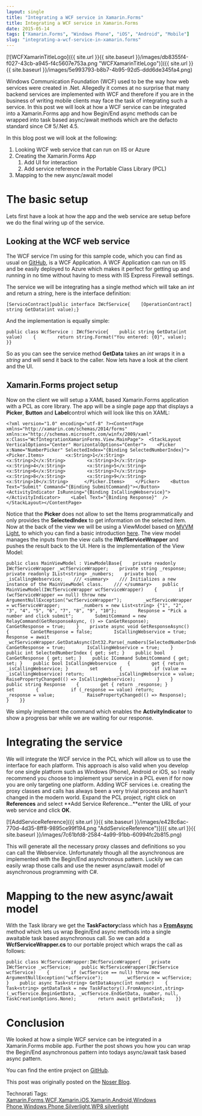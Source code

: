 ```yaml
---
layout: single
title: "Integrating a WCF service in Xamarin.Forms"
title: Integrating a WCF service in Xamarin.Forms
date: 2015-05-14
tags: ["Xamarin.Forms", "Windows Phone", "iOS", "Android", "Mobile"]
slug: "integrating-a-wcf-service-in-xamarin.forms"
---
```


[![WCFXamarinTitleLogo]({{ site.url }}{{ site.baseurl }}/images/db8355f4-f027-43cb-a945-f4c5607e753a.png "WCFXamarinTitleLogo")]({{ site.url }}{{ site.baseurl }}/images/5e993793-b8b7-4b95-92d5-ddd6de345fa4.png)

Windows Communication Foundation (WCF) used to be the way how web services were created in .Net. Allegedly it comes at no surprise that many backend services are implemented with WCF and therefore if you are in the business of writing mobile clients may face the task of integrating such a service. In this post we will look at how a WCF service can be integrated into a Xamarin.Forms app and how Begin/End async methods can be wrapped into task based async/await methods which are the defacto standard since C# 5/.Net 4.5.

In this blog post we will look at the following:

1. Looking WCF web service that can run on IIS or Azure
2. Creating the Xamarin.Forms App
    1. Add UI for interaction
    2. Add service reference in the Portable Class Library (PCL)
3. Mapping to the new async/await model


# The basic setup

Lets first have a look at how the app and the web service are setup before we do the final wiring up of the service.

## Looking at the WCF web service

The WCF service I’m using for this sample code, which you can find as usual on [GitHub](https://github.com/), is a WCF Application. A WCF Application can run on IIS and be easily deployed to Azure which makes it perfect for getting up and running in no time without having to mess with IIS Express Firewall settings.

The service we will be integrating has a single method which will take an *int* and return a *string*, here is the interface definition:


    [ServiceContract]public interface IWcfService{    [OperationContract]    string GetData(int value);}


And the implementation is equally simple:


    public class WcfService : IWcfService{    public string GetData(int value)    {        return string.Format("You entered: {0}", value);    }}


So as you can see the service method **GetData** takes an *int* wraps it in a *string* and will send it back to the caller. Now lets have a look at the client and the UI.

## Xamarin.Forms project setup

Now on the client we will setup a XAML based Xamarin.Forms application with a PCL as core library. The app will be a single page app that displays a **Picker**, **Button** and **Label**control which will look like this on XAML:


    <?xml version="1.0" encoding="utf-8" ?><ContentPage xmlns="http://xamarin.com/schemas/2014/forms"             xmlns:x="http://schemas.microsoft.com/winfx/2009/xaml"             x:Class="WcfIntegrationXamarinForms.View.MainPage">  <StackLayout VerticalOptions="Center" HorizontalOptions="Center">    <Picker x:Name="NumberPicker" SelectedIndex="{Binding SelectedNumberIndex}">      <Picker.Items>        <x:String>1</x:String>        <x:String>2</x:String>        <x:String>3</x:String>        <x:String>4</x:String>        <x:String>5</x:String>        <x:String>6</x:String>        <x:String>7</x:String>        <x:String>8</x:String>        <x:String>9</x:String>        <x:String>10</x:String>      </Picker.Items>    </Picker>    <Button Text="Submit" Command="{Binding SubmitCommand}"></Button>    <ActivityIndicator IsRunning="{Binding IsCallingWebservice}"></ActivityIndicator>    <Label Text="{Binding Response}"  />  </StackLayout></ContentPage>


Notice that the **Picker** does not allow to set the Items programmatically and only provides the **SelectedIndex** to get information on the selected item. Now at the back of the view we will be using a ViewModel based on [MVVM Light](http://www.mvvmlight.net/), to which you can find a basic introduction [here](http://www.mallibone.com/post/xamarin.forms-and-mvvm). The view model manages the inputs from the view calls the **IWcfServiceWrapper** and pushes the result back to the UI. Here is the implementation of the View Model:


    public class MainViewModel : ViewModelBase{    private readonly IWcfServiceWrapper _wcfServiceWrapper;    private string _response;    private readonly IList<string> _numbers;    private bool _isCallingWebservice;    /// <summary>    /// Initializes a new instance of the MainViewModel class.    /// </summary>    public MainViewModel(IWcfServiceWrapper wcfServiceWrapper)    {        if (wcfServiceWrapper == null) throw new ArgumentNullException("wcfServiceWrapper");        _wcfServiceWrapper = wcfServiceWrapper;        _numbers = new List<string> {"1", "2", "3", "4", "5", "6", "7", "8", "9", "10"};        Response = "Pick a number and click submit";        SubmitCommand = new RelayCommand(GetResponseAsync, () => CanGetResponse);        CanGetResponse = true;    }    private async void GetResponseAsync()    {        CanGetResponse = false;        IsCallingWebservice = true;        Response = await _wcfServiceWrapper.GetDataAsync(Int32.Parse(_numbers[SelectedNumberIndex]));        CanGetResponse = true;        IsCallingWebservice = true;    }    public int SelectedNumberIndex { get; set; }    public bool CanGetResponse { get; set; }    public ICommand SubmitCommand { get; set; }    public bool IsCallingWebservice    {        get { return _isCallingWebservice; }        set        {            if (value == _isCallingWebservice) return;            _isCallingWebservice = value;            RaisePropertyChanged(() => IsCallingWebservice);        }    }    public string Response    {        get { return _response; }        set        {            if (_response == value) return;            _response = value;            RaisePropertyChanged(() => Response);        }    }}


We simply implement the command which enables the **ActivityIndicator** to show a progress bar while we are waiting for our response.

# Integrating the service

We will integrate the WCF service in the PCL which will allow us to use the interface for each platform. This approach is also valid when you develop for one single platform such as Windows (Phone), Android or iOS, so I really recommend you choose to implement your service in a PCL even if for now you are only targeting one platform. Adding WCF services i.e. creating the proxy classes and calls has always been a very trivial process and hasn’t changed in the modern world. Expand the PCL project, right click on **References** and select **Add Service Reference…**enter the URL of your web service and click **OK**.

[![AddServiceReference]({{ site.url }}{{ site.baseurl }}/images/e428c6ac-770d-4d35-8ff8-9895ce99f194.png "AddServiceReference")]({{ site.url }}{{ site.baseurl }}/images/7c61bfd8-2584-4a99-91bb-60994fc2b815.png)

This will generate all the necessary proxy classes and definitions so you can call the Webservice. Unfortunately though all the asynchronous are implemented with the Begin/End asynchronous pattern. Luckily we can easily wrap those calls and use the newer async/await model of asynchronous programming with C#.

# Mapping to the new async/await model

With the Task library we get the **TaskFactory**class which has a **[FromAsync](http://msdn.microsoft.com/query/dev12.query?appId=Dev12IDEF1&amp;l=EN-US&amp;k=k%28&quot;System.Threading.Tasks.TaskFactory.FromAsync``2&quot;%29;k%28TargetFrameworkMoniker-.NETPortable,Version%3Dv4.5%29;k%28DevLang-csharp%29&amp;rd=true)** method which lets us wrap Begin/End async methods into a single awaitable task based asynchronous call. So we can add a **WcfServiceWrapper.cs** to our portable project which wraps the call as follows:


    public class WcfServiceWrapper:IWcfServiceWrapper{    private IWcfService _wcfService;    public WcfServiceWrapper(IWcfService wcfService)    {        if (wcfService == null) throw new ArgumentNullException("wcfService");        _wcfService = wcfService;    }    public async Task<string> GetDataAsync(int number)    {        Task<string> getDataTask = new TaskFactory().FromAsync<int,string>(_wcfService.BeginGetData, _wcfService.EndGetData, number, null, TaskCreationOptions.None);        return await getDataTask;    }}


# Conclusion

We looked at how a simple WCF service can be integrated in a Xamarin.Forms mobile app. Further the post shows you how you can wrap the Begin/End asynchronous pattern into todays async/await task based async pattern.

You can find the entire project on [GitHub](https://github.com/mallibone/WcfIntegrationXamarinForms.git).

This post was originally posted on the [Noser Blog](http://blog.noser.com/integrating-a-wcf-service-in-xamarin-forms).



Technorati Tags: [Xamarin.Forms](http://technorati.com/tags/Xamarin.Forms),[WCF](http://technorati.com/tags/WCF),[Xamarin.iOS](http://technorati.com/tags/Xamarin.iOS),[Xamarin.Android](http://technorati.com/tags/Xamarin.Android),[Windows Phone](http://technorati.com/tags/Windows+Phone),[Windows Phone Silverlight](http://technorati.com/tags/Windows+Phone+Silverlight),[WP8 silverlight](http://technorati.com/tags/WP8+silverlight)
